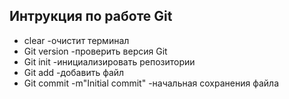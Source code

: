 ## Интрукция по работе Git

* clear -очистит терминал
* Git version -проверить версия Git
* Git init -инициализировать репозитории
* Git add -добавить файл
* Git commit -m"Initial commit" -начальная сохранения файла
